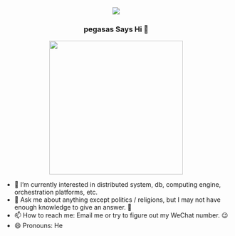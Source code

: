 <!--
**pegasas/pegasas** is a ✨ _special_ ✨ repository because its `README.md` (this file) appears on your GitHub profile.

Here are some ideas to get you started:

- 🔭 I’m currently working on ...
- 🌱 I’m currently learning ...
- 👯 I’m looking to collaborate on ...
- 🤔 I’m looking for help with ...
- 💬 Ask me about ...
- 📫 How to reach me: ...
- 😄 Pronouns: ...
- ⚡ Fun fact: ...
-->

<div align="center">

<img src="https://visitor-badge.laobi.icu/badge?page_id=pegasas.pegasas" style="max-width:100%;">

  ### pegasas Says Hi 👋
  
  <img height="300em" src="https://github-readme-stats.vercel.app/api?username=pegasas&show_icons=true&theme=radical&include_all_commits=true&count_private=true"/>
  
</div>

- 🔭 I’m currently interested in distributed system, db, computing engine, orchestration platforms, etc.
- 💬 Ask me about anything except politics / religions, but I may not have enough knowledge to give an answer. :rofl:
- 📫 How to reach me: Email me or try to figure out my WeChat number. :wink:
- 😄 Pronouns: He
